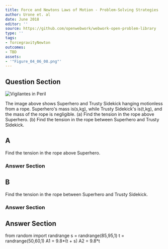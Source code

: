 ```yaml
---
title: Force and Newtons Laws of Motion - Problem-Solving Strategies
author: Urone et. al
date: June 2018
editor: ''
source: https://github.com/openwebwork/webwork-open-problem-library
type: ''
tags:
- forcegravityNewton
outcomes:
- TBD
assets:
- '"Figure_04_06_08.png"'
---
```


## Question Section 

![Vigilantes in Peril]("Figure_04_06_08.png")

The image above shows Superhero and Trusty Sidekick hanging motionless from a rope. Superhero's mass is(s,kg), while Trusty Sidekick's is(t,kg), and the mass of the rope is negligible. 
(a) Find the tension in the rope above Superhero.
(b) Find the tension in the rope between Superhero and Trusty Sidekick.

## A
Find the tension in the rope above Superhero.
### Answer Section
## B
Find the tension in the rope between Superhero and Trusty Sidekick.
### Answer Section


## Answer Section

from random import randrange
s = randrange(85,95,1)
t = randrange(50,60,1)
A1 = 9.8*(t + s)
A2 = 9.8*t